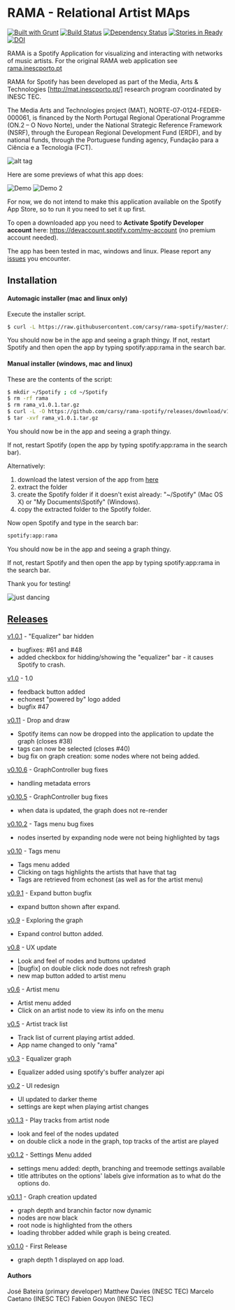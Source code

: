 RAMA - Relational Artist MAps
=========
[![Built with Grunt](https://cdn.gruntjs.com/builtwith.png)](http://gruntjs.com/) [![Build Status](https://travis-ci.org/carsy/rama-spotify.png?branch=master)](https://travis-ci.org/carsy/rama-spotify) [![Dependency Status](https://gemnasium.com/carsy/rama-spotify.png)](https://gemnasium.com/carsy/rama-spotify) [![Stories in Ready](https://badge.waffle.io/carsy/rama-spotify.png?label=ready&title=Ready)](https://waffle.io/carsy/rama-spotify) [![DOI](https://zenodo.org/badge/3432/carsy/rama-spotify.png)](http://dx.doi.org/10.5281/zenodo.9745)

RAMA is a Spotify Application for visualizing and interacting with networks of music artists. For the original RAMA web application see [rama.inescporto.pt]

RAMA for Spotify has been developed as part of the Media, Arts & Technologies [http://mat.inescporto.pt/] research program coordinated by INESC TEC.

The Media Arts and Technologies project (MAT), NORTE-07-0124-FEDER-000061, is financed by the North Portugal Regional Operational Programme (ON.2 – O Novo Norte), under the National Strategic Reference Framework (NSRF), through the European Regional Development Fund (ERDF), and by national funds, through the Portuguese funding agency, Fundação para a Ciência e a Tecnologia (FCT).

![alt tag](http://mat.inescporto.pt/wp-content/uploads/2013/07/logos-ccdrn1.jpg)


Here are some previews of what this app does:

![Demo](demo2.gif)
![Demo 2](demo.gif)

For now, we do not intend to make this application available on the Spotify App Store, so to run it you need to set it up first.

To open a downloaded app you need to **Activate Spotify Developer account** here: https://devaccount.spotify.com/my-account (no premium account needed).

The app has been tested in mac, windows and linux. Please report any [issues] you encounter.

Installation
--------------

#### Automagic installer (mac and linux only)

Execute the installer script.

```sh
$ curl -L https://raw.githubusercontent.com/carsy/rama-spotify/master/install.sh | bash
```

You should now be in the app and seeing a graph thingy.
If not, restart Spotify and then open the app by typing spotify:app:rama in the search bar.

#### Manual installer (windows, mac and linux)

These are the contents of the script:

```sh
$ mkdir ~/Spotify ; cd ~/Spotify
$ rm -rf rama
$ rm rama_v1.0.1.tar.gz
$ curl -L -O https://github.com/carsy/rama-spotify/releases/download/v1.0.1/rama_v1.0.1.tar.gz
$ tar -xvf rama_v1.0.1.tar.gz
```

You should now be in the app and seeing a graph thingy.

If not, restart Spotify (open the app by typing spotify:app:rama in the search bar).

Alternatively:

1. download the latest version of the app from [here]
2. extract the folder
3. create the Spotify folder if it doesn't exist already: "~/Spotify" (Mac OS X) or "My Documents\Spotify" (Windows).
4. copy the extracted folder to the Spotify folder.

Now open Spotify and type in the search bar:
```sh
spotify:app:rama
```

You should now be in the app and seeing a graph thingy.

If not, restart Spotify and then open the app by typing spotify:app:rama in the search bar.

Thank you for testing!

![just dancing](dance2.gif)

[Releases]
----

[v1.0.1] - "Equalizer" bar hidden
  - bugfixes: #61 and #48
  - added checkbox for hidding/showing the "equalizer" bar - it causes Spotify to crash.

[v1.0] - 1.0
  - feedback button added
  - echonest "powered by" logo added
  - bugfix #47

[v0.11] - Drop and draw
  - Spotify items can now be dropped into the application to update the graph (closes #38)
  - tags can now be selected (closes #40)
  - bug fix on graph creation: some nodes where not being added.

[v0.10.6] - GraphController bug fixes
  - handling metadata errors

[v0.10.5] - GraphController bug fixes
  - when data is updated, the graph does not re-render

[v0.10.2] - Tags menu bug fixes
  - nodes inserted by expanding node were not being highlighted by tags

[v0.10] - Tags menu
  - Tags menu added
  - Clicking on tags highlights the artists that have that tag
  - Tags are retrieved from echonest (as well as for the artist menu)

[v0.9.1] - Expand button bugfix
  - expand button shown after expand.

[v0.9] - Exploring the graph
  - Expand control button added.

[v0.8] - UX update
  - Look and feel of nodes and buttons updated
  - [bugfix] on double click node does not refresh graph
  - new map button added to artist menu

[v0.6] - Artist menu
  - Artist menu added
  - Click on an artist node to view its info on the menu

[v0.5] - Artist track list
  - Track list of current playing artist added.
  - App name changed to only "rama"

[v0.3] - Equalizer graph
  - Equalizer added using spotify's buffer analyzer api

[v0.2] - UI redesign
  - UI updated to darker theme
  - settings are kept when playing artist changes

[v0.1.3] - Play tracks from artist node
  - look and feel of the nodes updated
  - on double click a node in the graph, top tracks of the artist are played

[v0.1.2] - Settings Menu added
  - settings menu added: depth, branching and treemode settings available
  - title attributes on the options' labels give information as to what do the options do.

[v0.1.1] - Graph creation updated
  - graph depth and branchin factor now dynamic
  - nodes are now black
  - root node is highlighted from the others
  - loading throbber added while graph is being created.

[v0.1.0] - First Release
  - graph depth 1 displayed on app load.


#### Authors

José Bateira (primary developer)
Matthew Davies (INESC TEC)
Marcelo Caetano (INESC TEC)
Fabien Gouyon (INESC TEC)


[rama.inescporto.pt]:http://rama.inescporto.pt
[carsy.github.io]:http://carsy.github.io
[@zebateira]:http://twitter.com/zebateira
[here]:https://github.com/carsy/rama-spotify/releases/latest
[Releases]:https://github.com/carsy/rama-spotify/releases/latest
[issues]:https://github.com/carsy/rama-spotify/issues
[v1.0.1]:https://github.com/carsy/rama-spotify/releases/tag/v1.0.1
[v1.0]:https://github.com/carsy/rama-spotify/releases/tag/v1.0
[v0.11]:https://github.com/carsy/rama-spotify/releases/tag/v0.11
[v0.10.6]:https://github.com/carsy/rama-spotify/releases/tag/v0.10.6
[v0.10.5]:https://github.com/carsy/rama-spotify/releases/tag/v0.10.5
[v0.10.2]:https://github.com/carsy/rama-spotify/releases/tag/v0.10.2
[v0.10]:https://github.com/carsy/rama-spotify/releases/tag/v0.10
[v0.9.1]:https://github.com/carsy/rama-spotify/releases/tag/v0.9.1
[v0.9]:https://github.com/carsy/rama-spotify/releases/tag/v0.9
[v0.8]:https://github.com/carsy/rama-spotify/releases/tag/v0.8
[v0.6]:https://github.com/carsy/rama-spotify/releases/tag/v0.6
[v0.5]:https://github.com/carsy/rama-spotify/releases/tag/v0.5
[v0.3]:https://github.com/carsy/rama-spotify/releases/tag/v0.3
[v0.2]:https://github.com/carsy/rama-spotify/releases/tag/v0.2
[v0.1.3]:https://github.com/carsy/rama-spotify/releases/tag/v0.1.3
[v0.1.2]:https://github.com/carsy/rama-spotify/releases/tag/v0.1.2
[v0.1.1]:https://github.com/carsy/rama-spotify/releases/tag/v0.1.1
[v0.1.0]:https://github.com/carsy/rama-spotify/releases/tag/v0.1.0
